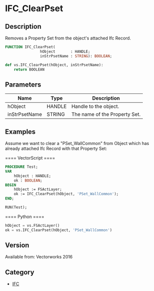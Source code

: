 # IFC_ClearPset

## Description
Removes a Property Set from the object's attached Ifc Record.

```pascal
FUNCTION IFC_ClearPset(
				hObject       : HANDLE;
				inStrPsetName : STRING): BOOLEAN;
```

```python
def vs.IFC_ClearPset(hObject, inStrPsetName):
    return BOOLEAN
```

## Parameters
|Name|Type|Description|
|---|---|---|
|hObject|HANDLE|Handle to the object.|
|inStrPsetName|STRING|The name of the Property Set.|

## Examples
Assume we want to clear a "PSet_WallCommon" from Object which has already attached Ifc Record with that Property Set:

==== VectorScript ====
```pascal
PROCEDURE Test;
VAR
	hObject : HANDLE;
	ok : BOOLEAN;
BEGIN
	hObject := FSActLayer;
	ok := IFC_ClearPset(hObject, 'PSet_WallCommon');
END;

RUN(Test);
```
==== Python ====
```python
hObject = vs.FSActLayer()
ok = vs.IFC_ClearPset(hObject, 'PSet_WallCommon')
```

## Version
Available from: Vectorworks 2016

## Category
* [IFC](../Categories/IFC.md)
